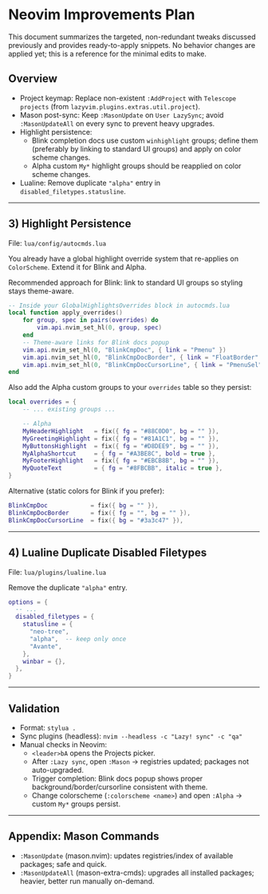 # Neovim Improvements Plan

This document summarizes the targeted, non-redundant tweaks discussed previously and provides ready-to-apply snippets. No behavior changes are applied yet; this is a reference for the minimal edits to make.

## Overview

- Project keymap: Replace non-existent `:AddProject` with `Telescope projects` (from `lazyvim.plugins.extras.util.project`).
- Mason post-sync: Keep `:MasonUpdate` on `User LazySync`; avoid `:MasonUpdateAll` on every sync to prevent heavy upgrades.
- Highlight persistence:
  - Blink completion docs use custom `winhighlight` groups; define them (preferably by linking to standard UI groups) and apply on color scheme changes.
  - Alpha custom `My*` highlight groups should be reapplied on color scheme changes.
- Lualine: Remove duplicate `"alpha"` entry in `disabled_filetypes.statusline`.

---

## 3) Highlight Persistence

File: `lua/config/autocmds.lua`

You already have a global highlight override system that re-applies on `ColorScheme`. Extend it for Blink and Alpha.

Recommended approach for Blink: link to standard UI groups so styling stays theme-aware.

```lua
-- Inside your GlobalHighlightsOverrides block in autocmds.lua
local function apply_overrides()
    for group, spec in pairs(overrides) do
        vim.api.nvim_set_hl(0, group, spec)
    end
    -- Theme-aware links for Blink docs popup
    vim.api.nvim_set_hl(0, "BlinkCmpDoc", { link = "Pmenu" })
    vim.api.nvim_set_hl(0, "BlinkCmpDocBorder", { link = "FloatBorder" })
    vim.api.nvim_set_hl(0, "BlinkCmpDocCursorLine", { link = "PmenuSel" })
end
```

Also add the Alpha custom groups to your `overrides` table so they persist:

```lua
local overrides = {
    -- ... existing groups ...

    -- Alpha
    MyHeaderHighlight   = fix({ fg = "#88C0D0", bg = "" }),
    MyGreetingHighlight = fix({ fg = "#81A1C1", bg = "" }),
    MyButtonsHighlight  = fix({ fg = "#D8DEE9", bg = "" }),
    MyAlphaShortcut     = { fg = "#A3BE8C", bold = true },
    MyFooterHighlight   = fix({ fg = "#EBCB8B", bg = "" }),
    MyQuoteText         = { fg = "#8FBCBB", italic = true },
}
```

Alternative (static colors for Blink if you prefer):

```lua
BlinkCmpDoc            = fix({ bg = "" }),
BlinkCmpDocBorder      = fix({ fg = "", bg = "" }),
BlinkCmpDocCursorLine  = fix({ bg = "#3a3c47" }),
```

---

## 4) Lualine Duplicate Disabled Filetypes

File: `lua/plugins/lualine.lua`

Remove the duplicate `"alpha"` entry.

```lua
options = {
  -- ...
  disabled_filetypes = {
    statusline = {
      "neo-tree",
      "alpha",  -- keep only once
      "Avante",
    },
    winbar = {},
  },
}
```

---

## Validation

- Format: `stylua .`
- Sync plugins (headless): `nvim --headless -c "Lazy! sync" -c "qa"`
- Manual checks in Neovim:
  - `<leader>bA` opens the Projects picker.
  - After `:Lazy sync`, open `:Mason` → registries updated; packages not auto-upgraded.
  - Trigger completion: Blink docs popup shows proper background/border/cursorline consistent with theme.
  - Change colorscheme (`:colorscheme <name>`) and open `:Alpha` → custom `My*` groups persist.

---

## Appendix: Mason Commands

- `:MasonUpdate` (mason.nvim): updates registries/index of available packages; safe and quick.
- `:MasonUpdateAll` (mason-extra-cmds): upgrades all installed packages; heavier, better run manually on-demand.
